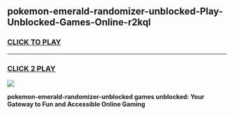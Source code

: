 
## pokemon-emerald-randomizer-unblocked-Play-Unblocked-Games-Online-r2kql
<h3>
<a href="https://premium76.site?title=pokemon-emerald-randomizer-unblocked&ref=25A">CLICK TO PLAY</a></h3>
<hr>

<h3>
<a href="https://premium76.site?title=pokemon-emerald-randomizer-unblocked&ref=25A">CLICK 2 PLAY</a>
  
</h3>

<a href="https://premium76.site?title=pokemon-emerald-randomizer-unblocked&ref=25A"><img src="https://clearcache.store/games.png"></a>


**pokemon-emerald-randomizer-unblocked games unblocked: Your Gateway to Fun and Accessible Online Gaming**
